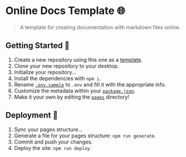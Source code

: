 # Online Docs Template 🌐
> A template for creating documentation with markdown files online.

## Getting Started 💖
1. Create a new repository using this one as a [template](https://github.com/EthanThatOneKid/online-docs-template/generate).
1. Clone your new repository to your desktop.
1. Initialize your repository...
  1. Install the dependencies with `npm i`.
  1. Rename [`.env.sample`](.env.sample) to `.env` and fill it with the appropriate info.
  1. Customize the metadata within your [`package.json`](package.json).
1. Make it your own by editing the [`pages`](pages) directory!

## Deployment 🚀
1. Sync your pages structure...
  1. Generate a file for your pages structure: `npm run generate`.
  1. Commit and push your changes.
1. Deploy the site: `npm run deploy`.
